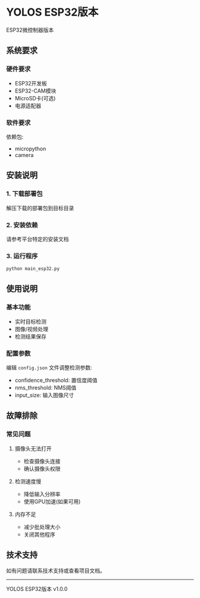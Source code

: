# YOLOS ESP32版本

ESP32微控制器版本

## 系统要求

### 硬件要求

- ESP32开发板
- ESP32-CAM模块
- MicroSD卡(可选)
- 电源适配器

### 软件要求

依赖包:
- micropython
- camera

## 安装说明

### 1. 下载部署包
解压下载的部署包到目标目录

### 2. 安装依赖

请参考平台特定的安装文档

### 3. 运行程序
```bash
python main_esp32.py
```

## 使用说明

### 基本功能
- 实时目标检测
- 图像/视频处理
- 检测结果保存

### 配置参数
编辑 `config.json` 文件调整检测参数:
- confidence_threshold: 置信度阈值
- nms_threshold: NMS阈值
- input_size: 输入图像尺寸

## 故障排除

### 常见问题
1. 摄像头无法打开
   - 检查摄像头连接
   - 确认摄像头权限

2. 检测速度慢
   - 降低输入分辨率
   - 使用GPU加速(如果可用)

3. 内存不足
   - 减少批处理大小
   - 关闭其他程序

## 技术支持

如有问题请联系技术支持或查看项目文档。

---
YOLOS ESP32版本 v1.0.0
